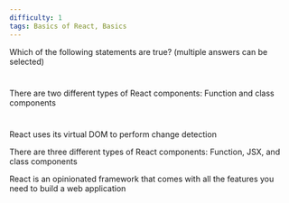 ```yaml
---
difficulty: 1
tags: Basics of React, Basics
---
```


Which of the following statements are true? (multiple answers can be selected)

#
There are two different types of React components: Function and class components

#
React uses its virtual DOM to perform change detection


There are three different types of React components: Function, JSX, and class components


React is an opinionated framework that comes with all the features you need to build a web application

